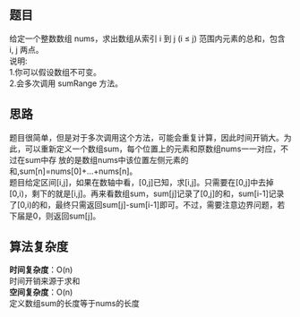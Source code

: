 ## 题目
给定一个整数数组  nums，求出数组从索引 i 到 j  (i ≤ j) 范围内元素的总和，包含 i,  j 两点。  
说明:  
1.你可以假设数组不可变。  
2.会多次调用 sumRange 方法。
## 思路
题目很简单，但是对于多次调用这个方法，可能会重复计算，因此时间开销大。为此，可以重新定义一个数组sum，每个位置上的元素和原数组nums一一对应，不过在sum中存
放的是数组nums中该位置左侧元素的和,sum[n]=nums[0]+...+nums[n]。  
题目给定区间[i,j]，如果在数轴中看，[0,j]已知，求[i,j]。只需要在[0,j]中去掉[0,i)，剩下的就是[i,j]。再来看数组sum，sum[j]记录了[0,j]的和，sum[i-1]记录
了[0,i)的和，最终只需返回sum[j]-sum[i-1]即可。不过，需要注意边界问题，若下届是0，则返回sum[j]。  
## 算法复杂度
**时间复杂度**：O(n)  
时间开销来源于求和  
**空间复杂度**：O(n)  
定义数组sum的长度等于nums的长度
